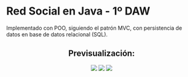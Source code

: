 # Red Social en Java - 1º DAW

Implementado con POO, siguiendo el patrón MVC, con persistencia de datos en base de datos relacional (SQL).

<h2 align="center">Previsualización:</h2>

<p align="center">
  <img src="https://github.com/Abel-ADE/1-DAW-RedSocial/assets/71591899/0db592e4-c977-4dcc-99ed-88c1e510b598">
  <img src="https://github.com/Abel-ADE/1-DAW-RedSocial/assets/71591899/06fd2042-2912-4566-ae0c-052684a1aadf">
  <img src="https://github.com/Abel-ADE/1-DAW-RedSocial/assets/71591899/64a31282-8399-499e-82d4-b875400e4e95">
</p>
